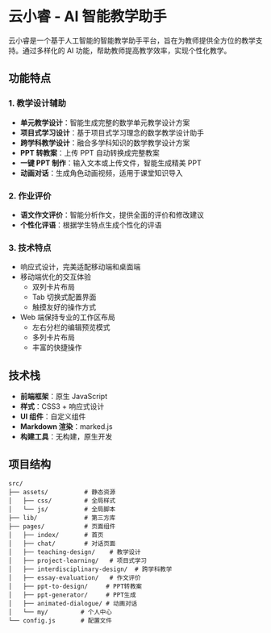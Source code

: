 # 云小睿 - AI 智能教学助手

云小睿是一个基于人工智能的智能教学助手平台，旨在为教师提供全方位的教学支持。通过多样化的 AI 功能，帮助教师提高教学效率，实现个性化教学。

## 功能特点

### 1. 教学设计辅助
- **单元教学设计**：智能生成完整的数学单元教学设计方案
- **项目式学习设计**：基于项目式学习理念的数学教学设计助手
- **跨学科教学设计**：融合多学科知识的数学教学设计方案
- **PPT 转教案**：上传 PPT 自动转换成完整教案
- **一键 PPT 制作**：输入文本或上传文件，智能生成精美 PPT
- **动画对话**：生成角色动画视频，适用于课堂知识导入

### 2. 作业评价
- **语文作文评价**：智能分析作文，提供全面的评价和修改建议
- **个性化评语**：根据学生特点生成个性化的评语

### 3. 技术特点
- 响应式设计，完美适配移动端和桌面端
- 移动端优化的交互体验
  - 双列卡片布局
  - Tab 切换式配置界面
  - 触摸友好的操作方式
- Web 端保持专业的工作区布局
  - 左右分栏的编辑预览模式
  - 多列卡片布局
  - 丰富的快捷操作

## 技术栈

- **前端框架**：原生 JavaScript
- **样式**：CSS3 + 响应式设计
- **UI 组件**：自定义组件
- **Markdown 渲染**：marked.js
- **构建工具**：无构建，原生开发

## 项目结构

```
src/
├── assets/          # 静态资源
│   ├── css/         # 全局样式
│   └── js/          # 全局脚本
├── lib/             # 第三方库
├── pages/           # 页面组件
│   ├── index/       # 首页
│   ├── chat/        # 对话页面
│   ├── teaching-design/    # 教学设计
│   ├── project-learning/   # 项目式学习
│   ├── interdisciplinary-design/  # 跨学科教学
│   ├── essay-evaluation/   # 作文评价
│   ├── ppt-to-design/     # PPT转教案
│   ├── ppt-generator/     # PPT生成
│   ├── animated-dialogue/ # 动画对话
│   └── my/         # 个人中心
└── config.js       # 配置文件
```
